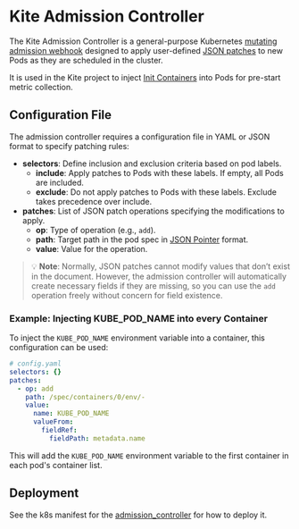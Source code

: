 # Kite Admission Controller

The Kite Admission Controller is a general-purpose Kubernetes [mutating admission webhook](https://kubernetes.io/docs/reference/access-authn-authz/admission-controllers/#mutatingadmissionwebhook) designed to apply user-defined [JSON patches](https://datatracker.ietf.org/doc/html/rfc6902) to new Pods as they are scheduled in the cluster. 

It is used in the Kite project to inject [Init Containers](https://kubernetes.io/docs/concepts/workloads/pods/init-containers/) into Pods for pre-start metric collection.


## Configuration File


The admission controller requires a configuration file in YAML or JSON format to specify patching rules:

- **selectors**: Define inclusion and exclusion criteria based on pod labels.
  - **include**: Apply patches to Pods with these labels. If empty, all Pods are included.
  - **exclude**: Do not apply patches to Pods with these labels. Exclude takes precedence over include.
- **patches**: List of JSON patch operations specifying the modifications to apply.
  - **op**: Type of operation (e.g., `add`).
  - **path**: Target path in the pod spec in [JSON Pointer](https://datatracker.ietf.org/doc/html/rfc6901) format.
  - **value**: Value for the operation.


> 💡 **Note**: Normally, JSON patches cannot modify values that don’t exist in the document. However, the admission controller will automatically create necessary fields if they are missing, so you can use the `add` operation freely without concern for field existence.

### Example: Injecting KUBE_POD_NAME into every Container

To inject the `KUBE_POD_NAME` environment variable into a container, this configuration can be used:

```yaml
# config.yaml
selectors: {}
patches:
  - op: add
    path: /spec/containers/0/env/-
    value:
      name: KUBE_POD_NAME
      valueFrom:
        fieldRef:
          fieldPath: metadata.name
```

This will add the `KUBE_POD_NAME` environment variable to the first container in each pod's container list.


## Deployment

See the k8s manifest for the [admission_controller](../manifests/admission_controller.yaml) for how to deploy it.
